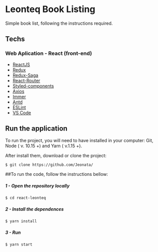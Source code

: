 
# Leonteq Book Listing

Simple book list, following the instructions required.


## Techs

###  Web Aplication - React (front-end)
-   [ReactJS](https://reactjs.org/)
-   [Redux](https://redux.js.org/)
-   [Redux-Saga](https://redux-saga.js.org/)
-   [React-Router](https://github.com/ReactTraining/react-router)
-   [Styled-components](https://www.styled-components.com/)
-   [Axios](https://github.com/axios/axios)
-   [Immer](https://github.com/immerjs/immer)
-   [Antd](https://ant.design/)
-   [ESLint](https://marketplace.visualstudio.com/items?itemName=dbaeumer.vscode-eslint)
-   [VS Code](https://code.visualstudio.com/)

## Run the application

 To run the project, you will need to have installed in your computer: Git, Node ( v. 10.15 +) and Yarn ( v.1.15 +).

 After install them, download or clone the project:

    $ git clone https://github.com/Jeonata/


##To run the code, follow the instructions bellow:

##### 1 - Open the repository locally

    $ cd react-leonteq

##### 2 - Install the dependences

    $ yarn install

##### 3 - Run

    $ yarn start
